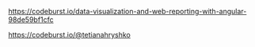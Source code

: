 https://codeburst.io/data-visualization-and-web-reporting-with-angular-98de59bf1cfc

https://codeburst.io/@tetianahryshko
